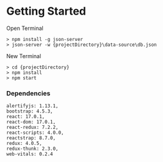 # Getting Started

Open Terminal

```
> npm install -g json-server
> json-server -w {projectDirectory}\data-source\db.json
```

New Terminal

```
> cd {projectDirectory}
> npm install
> npm start
```

### Dependencies 
```
alertifyjs: 1.13.1,
bootstrap: 4.5.3,
react: 17.0.1,
react-dom: 17.0.1,
react-redux: 7.2.2,
react-scripts: 4.0.0,
reactstrap: 8.7.0,
redux: 4.0.5,
redux-thunk: 2.3.0,
web-vitals: 0.2.4
```
